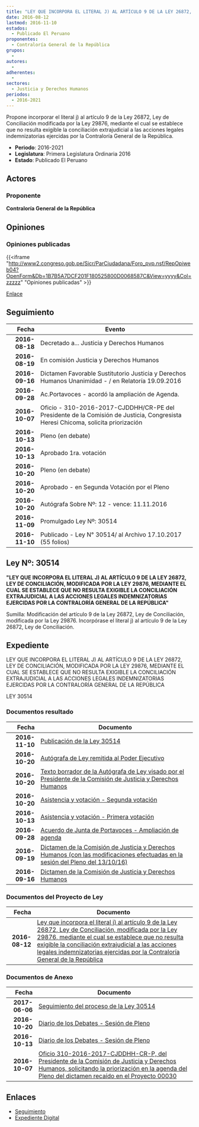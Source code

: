 ```yaml
---
title: "LEY QUE INCORPORA EL LITERAL J) AL ARTÍCULO 9 DE LA LEY 26872, LEY DE CONCILIACIÓN, MODIFICADA POR LA LEY 29876, MEDIANTE EL CUAL SE ESTABLECE QUE NO RESULTA EXIGIBLE LA CONCILIACIÓN EXTRAJUDICIAL A LAS ACCIONES LEGALES INDEMNIZATORIAS EJERCIDAS POR LA CONTRALORÍA GENERAL DE LA REPÚBLICA"
date: 2016-08-12
lastmod: 2016-11-10
estados: 
  - Publicado El Peruano
proponentes: 
  - Contraloría General de la República
grupos: 
  - 
autores: 
  - 
adherentes: 
  - 
sectores: 
  - Justicia y Derechos Humanos
periodos: 
  - 2016-2021
---
```


Propone incorporar el literal j) al artículo 9 de la Ley 26872, Ley de Conciliación modificada por la Ley 29876, mediante el cual se establece que no resulta exigible la conciliación extrajudicial a las acciones legales indemnizatorias ejercidas por la Contraloría General de la República.

- **Periodo**: 2016-2021
- **Legislatura**: Primera Legislatura Ordinaria 2016
- **Estado**: Publicado El Peruano

## Actores

### Proponente

**Contraloría General de la República**


## Opiniones

### Opiniones publicadas

{{<iframe "http://www2.congreso.gob.pe/Sicr/ParCiudadana/Foro_pvp.nsf/RepOpiweb04?OpenForm&Db=1B7B5A7DCF201F180525800D0068587C&View=yyyy&Col=zzzzz" "Opiniones publicadas" >}}

[Enlace](http://www2.congreso.gob.pe/Sicr/ParCiudadana/Foro_pvp.nsf/RepOpiweb04?OpenForm&Db=1B7B5A7DCF201F180525800D0068587C&View=yyyy&Col=zzzzz)

## Seguimiento

| Fecha | Evento |
|------:|--------|
| **2016-08-18** | Decretado a... Justicia y Derechos Humanos|
| **2016-08-19** | En comisión Justicia y Derechos Humanos|
| **2016-09-16** | Dictamen Favorable Sustitutorio Justicia y Derechos Humanos Unanimidad - / en Relatoría 19.09.2016|
| **2016-09-28** | Ac.Portavoces - acordó la ampliación de Agenda.|
| **2016-10-07** | Oficio - 310-2016-2017-CJDDHH/CR-PE del Presidente de la Comisión de Justicia, Congresista Heresi Chicoma, solicita priorización|
| **2016-10-13** | Pleno (en debate)|
| **2016-10-13** | Aprobado 1ra. votación|
| **2016-10-20** | Pleno (en debate)|
| **2016-10-20** | Aprobado - en Segunda Votación por el Pleno|
| **2016-10-20** | Autógrafa Sobre Nº: 12 - vence: 11.11.2016|
| **2016-11-09** | Promulgado Ley Nº: 30514|
| **2016-11-10** | Publicado - Ley N° 30514/ al Archivo 17.10.2017 (55 folios)|

## Ley Nº: 30514

**"LEY QUE INCORPORA EL LITERAL J) AL ARTÍCULO 9 DE LA LEY 26872, LEY DE CONCILIACIÓN, MODIFICADA POR LA LEY 29876, MEDIANTE EL CUAL SE ESTABLECE QUE NO RESULTA EXIGIBLE LA CONCILIACIÓN EXTRAJUDICIAL A LAS ACCIONES LEGALES INDEMNIZATORIAS EJERCIDAS POR LA CONTRALORÍA GENERAL DE LA REPÚBLICA"**

Sumilla: Modificación del artículo 9 de la Ley 26872, Ley de Conciliación, modificada por la Ley 29876. Incorpórase el literal j) al artículo 9 de la Ley 26872, Ley de Conciliación.


## Expediente

LEY QUE INCORPORA EL LITERAL J) AL ARTÍCULO 9 DE LA LEY 26872, LEY DE CONCILIACIÓN, MODIFICADA POR LA LEY 29876, MEDIANTE EL CUAL SE ESTABLECE QUE NO RESULTA EXIGIBLE LA CONCILIACIÓN EXTRAJUDICIAL A LAS ACCIONES LEGALES INDEMNIZATORIAS EJERCIDAS POR LA CONTRALORÍA GENERAL DE LA REPÚBLICA

LEY 30514


### Documentos resultado

| Fecha | Documento |
|------:|--------|
| **2016-11-10** | [Publicación de la Ley 30514](http://www.leyes.congreso.gob.pe/Documentos/2016_2021/ADLP/Normas_Legales/30514-LEY.pdf) |
| **2016-10-20** | [Autógrafa de Ley remitida al Poder Ejecutivo](http://www.leyes.congreso.gob.pe/Documentos/2016_2021/ADLP/Texto_Aprobado/AU0003020161020.pdf) |
| **2016-10-20** | [Texto borrador de la Autógrafa de Ley visado por el Presidente de la Comisión de Justicia y Derechos Humanos](http://www.leyes.congreso.gob.pe/Documentos/2016_2021/Texto_Borrador_de_Autografa/BAU0003020161020.pdf) |
| **2016-10-20** | [Asistencia y votación - Segunda votación](http://www.leyes.congreso.gob.pe/Documentos/2016_2021/Asistencia_y_Votacion/Proyectos_de_Ley/Exoneracion_de_Segunda_Votacion/ESV0003020161020.pdf) |
| **2016-10-13** | [Asistencia y votación - Primera votación](http://www.leyes.congreso.gob.pe/Documentos/2016_2021/Asistencia_y_Votacion/Proyectos_de_Ley/AV0003020161013.pdf) |
| **2016-09-28** | [Acuerdo de Junta de Portavoces - Ampliación de agenda](http://www.leyes.congreso.gob.pe/Documentos/2016_2021/Acuerdos/Junta_Portavoces/AJP0003020160928.pdf) |
| **2016-09-19** | [Dictamen de la Comisión de Justicia y Derechos Humanos (con las modificaciones efectuadas en la sesión del Pleno del 13/10/16)](http://www.leyes.congreso.gob.pe/Documentos/2016_2021/Dictamenes/Proyectos_de_Ley/00030DC15MAY20160919.pdf) |
| **2016-09-16** | [Dictamen de la Comisión de Justicia y Derechos Humanos](http://www.leyes.congreso.gob.pe/Documentos/2016_2021/Dictamenes/Proyectos_de_Ley/00030DC15MAY20160916.pdf) |

### Documentos del Proyecto de Ley

| Fecha | Documento |
|------:|--------|
| **2016-08-12** | [Ley que incorpora el literal j) al artículo 9 de la Ley 26872, Ley de Conciliación, modificada por la Ley 29876, mediante el cual se establece que no resulta exigible la conciliación extrajudicial a las acciones legales indemnizatorias ejercidas por la Contraloría General de la República](http://www.leyes.congreso.gob.pe/Documentos/2016_2021/Proyectos_de_Ley_y_de_Resoluciones_Legislativas/PL00030_20160812.pdf) |

### Documentos de Anexo

| Fecha | Documento |
|------:|--------|
| **2017-06-06** | [Seguimiento del proceso de la Ley 30514](http://www.leyes.congreso.gob.pe/Documentos/2016_2021/Seguimiento_de_Proyectos_de_Ley/00030PL20170605.pdf) |
| **2016-10-20** | [Diario de los Debates - Sesión de Pleno](http://www2.congreso.gob.pe/Sicr/DiarioDebates/Publicad.nsf/SesionesPleno/05256D6E0073DFE905258053000EABA2/$FILE/PLO-2016-16.pdf) |
| **2016-10-13** | [Diario de los Debates - Sesión de Pleno](http://www.leyes.congreso.gob.pe/Documentos/2016_2021/ADLP/Diario_Debates/30514_DD.pdf) |
| **2016-10-07** | [Oficio 310-2016-2017-CJDDHH-CR-P, del Presidente de la Comisión de Justicia y Derechos Humanos, solicitando la priorización en la agenda del Pleno del dictamen recaído en el Proyecto 00030](http://www.leyes.congreso.gob.pe/Documentos/2016_2021/Oficios/Comisiones_Ordinarias/OFICIO-310-2016-2017-CJDDHH-CR-P.PDF) |

## Enlaces 

- [Seguimiento](http://www2.congreso.gob.pe/Sicr/TraDocEstProc/CLProLey2016.nsf/f7fff46988ca05b1052578e100829cc7/17223d5d2d699c540525800d006cc419?OpenDocument)
- [Expediente Digital](http://www2.congreso.gob.pehttp://www2.congreso.gob.pe/Sicr/TraDocEstProc/CLProLey2016.nsf/f7fff46988ca05b1052578e100829cc7/17223d5d2d699c540525800d006cc419?OpenDocument&Click=05257FB7005EB655.eb71d0cf91d8294e05256cdf006b5706/$Body/0.1C6C)
